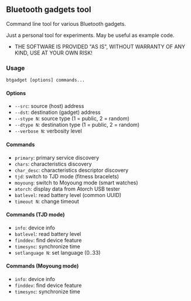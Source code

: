 ## Bluetooth gadgets tool

Command line tool for various Bluetooth gadgets.

Just a personal tool for experiments. May be useful as example code.

* THE SOFTWARE IS PROVIDED "AS IS", WITHOUT WARRANTY OF ANY KIND, USE AT YOUR OWN RISK!

### Usage

`btgadget [options] commands...`

#### Options

- `--src`: source (host) address  
- `--dst`: destination (gadget) address  
- `--stype N`: source type (1 = public, 2 = random)  
- `--dtype N`: destination type (1 = public, 2 = random)  
- `--verbose N`: verbosity level  

#### Commands

- `primary`: primary service discovery  
- `chars`: characteristics discovery  
- `char_desc`: characteristics descriptor discovery  
- `tjd`: switch to TJD mode (fitness bracelets)  
- `moyoung`: switch to Moyoung mode (smart watches)  
- `atorch`: display data from Atorch USB tester  
- `batlevel`: read battery level (common UUID)  
- `timeout N`: change timeout  

#### Commands (TJD mode)

- `info`: device info  
- `batlevel`: read battery level  
- `finddev`: find device feature  
- `timesync`: synchronize time  
- `setlanguage N`: set language (0..33)  

#### Commands (Moyoung mode)

- `info`: device info  
- `finddev`: find device feature  
- `timesync`: synchronize time  

